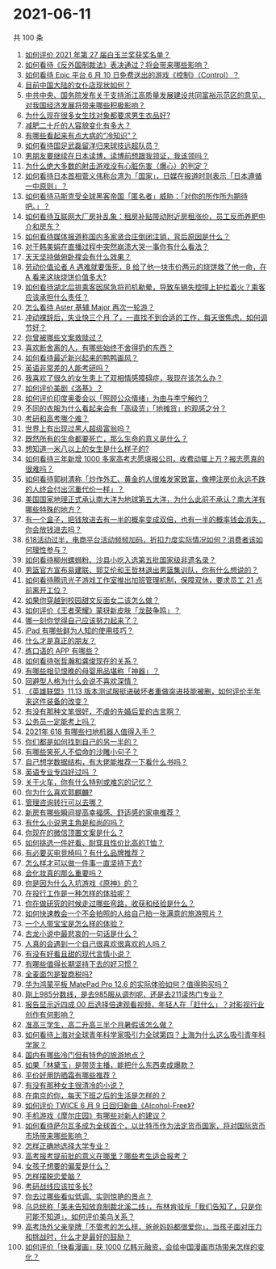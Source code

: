 # 2021-06-11

共 100 条

<!-- BEGIN -->
<!-- 最后更新时间 Fri Jun 11 2021 10:34:33 GMT+0800 (China Standard Time) -->

1. [如何评价 2021 年第 27 届白玉兰奖获奖名单？](https://www.zhihu.com/question/464326311)
2. [如何看待《反外国制裁法》表决通过？将会带来哪些影响？](https://www.zhihu.com/question/464277187)
3. [如何看待 Epic 平台 6 月 10
   日免费送出的游戏《控制》（Control）？](https://www.zhihu.com/question/464360791)
4. [目前中国大陆的女仆店现状如何？](https://www.zhihu.com/question/60687879)
5. [中共中央、国务院发布关于支持浙江高质量发展建设共同富裕示范区的意见，对我国经济发展将带来哪些积极影响？](https://www.zhihu.com/question/464319522)
6. [为什么现在很多女生找对象都要求男生衣品好?](https://www.zhihu.com/question/462357177)
7. [减肥二十斤的人容貌变化有多大？](https://www.zhihu.com/question/339245837)
8. [有哪些看起来有点大病的“冷知识”？](https://www.zhihu.com/question/458360832)
9. [如何看待国足武磊留洋归来球技远超队员？](https://www.zhihu.com/question/463808466)
10. [男朋友要继续在日本读博，读博前想跟我领证，我该领吗？](https://www.zhihu.com/question/462494313)
11. [为什么绝大多数的射击游戏没有心脏伤害（爆心）的判定？](https://www.zhihu.com/question/460567005)
12. [如何看待日本首相菅义伟称台湾为「国家」，日媒在报道时则表示「日本遵循一中原则」？](https://www.zhihu.com/question/464290695)
13. [如何看待马斯克受全球黑客帝国「匿名者」威胁：「对你的所作所为期待吧。」？](https://www.zhihu.com/question/463674631)
14. [如何看待互联网大厂房补乱象：租房补贴带动附近房租涨价，员工反而养肥中介和房东？](https://www.zhihu.com/question/464358170)
15. [如何看待媒体报道称国内多家贤合庄倒闭注销，背后原因是什么？](https://www.zhihu.com/question/464128187)
16. [对于韩美娟在直播过程中突然崩溃大哭一事你有什么看法？](https://www.zhihu.com/question/463914779)
17. [天天坚持做俯卧撑会有什么效果？](https://www.zhihu.com/question/288024454)
18. [劳动价值论者 A 遇难就要饿死，B 给了他一块市价两元的烧饼救了他一命，在 A
    看来这块烧饼价值多大?](https://www.zhihu.com/question/463563215)
19. [如何看待湖北后排乘客因尿急将司机勒晕，导致车辆失控撞上护栏着火？乘客应该承担什么责任？](https://www.zhihu.com/question/463527409)
20. [怎么看待 Aster 基辅 Major 再次一轮游？](https://www.zhihu.com/question/464333532)
21. [冲动裸辞后，失业快三个月
    了，一直找不到合适的工作，每天很焦虑，如何调节好？](https://www.zhihu.com/question/430896392)
22. [你曾被哪些文案救赎过？](https://www.zhihu.com/question/458618421)
23. [喜欢断舍离的人，有哪些始终不舍得扔的东西？](https://www.zhihu.com/question/463153724)
24. [如何看待最近新兴起来的鸭鸭画风？](https://www.zhihu.com/question/463510531)
25. [英语非常差的人能考研吗？](https://www.zhihu.com/question/318807239)
26. [我喜欢了很久的女生患上了双相情感障碍症，我现在该怎么办？](https://www.zhihu.com/question/400354421)
27. [如何评价美剧《洛基》？](https://www.zhihu.com/question/462557527)
28. [如何评价印度奥委会以「照顾公众情绪」为由与李宁解约？](https://www.zhihu.com/question/464221165)
29. [不同的衣服为什么看起来会有「高级货」「地摊货」的观感之分？](https://www.zhihu.com/question/68232440)
30. [考研和高考哪个难？](https://www.zhihu.com/question/440451177)
31. [世界上有出现过黑人超级富翁吗？](https://www.zhihu.com/question/316418280)
32. [既然所有的生命都要死亡，那么生命的意义是什么？](https://www.zhihu.com/question/288017836)
33. [想知道一米八以上的女生是什么样子的?](https://www.zhihu.com/question/433141761)
34. [如何看待三年新增 1000
    多家高考志愿填报公司，收费动辄上万？报志愿真的很难吗？](https://www.zhihu.com/question/464228987)
35. [如何看待郭树清称「炒作外汇、黄金的人很难发家致富，像押注房价永远不跌的人终会付出沉重代价一样」？](https://www.zhihu.com/question/464243954)
36. [美国国家地理正式承认南大洋为地球第五大洋，为什么此前不承认？南大洋有哪些特殊的地方？](https://www.zhihu.com/question/464055142)
37. [有一个盒子，把钱放进去有一半的概率变成双倍，也有一半的概率钱会消失，你会放钱进去吗？](https://www.zhihu.com/question/463236177)
38. [618活动过半，电商平台活动频频加码，折扣力度实际情况如何？消费者该如何理性参与？](https://www.zhihu.com/question/464028524)
39. [如何看待柳州螺蛳粉、沙县小吃入选第五批国家级非遗名录？](https://www.zhihu.com/question/464210259)
40. [男篮官方宣布易建联、郭艾伦和王哲林退出男篮集训队，你有什么想说的？](https://www.zhihu.com/question/464171039)
41. [如何看待腾讯光子游戏工作室推出加班管理机制，保障双休，要求员工 21
    点前离开工位？](https://www.zhihu.com/question/464150896)
42. [如果你穿越到校园甜文反面女二该怎么做？](https://www.zhihu.com/question/373188366)
43. [如何评价《王者荣耀》蒙犽新皮肤「龙鼓争鸣」？](https://www.zhihu.com/question/463843493)
44. [哪一刻你觉得自己应该努力起来了？](https://www.zhihu.com/question/463880646)
45. [iPad 有哪些鲜为人知的使用技巧？](https://www.zhihu.com/question/27682420)
46. [什么才是真正的朋友？](https://www.zhihu.com/question/24101927)
47. [练口语的 APP 有哪些？](https://www.zhihu.com/question/25707926)
48. [如何看待张哲瀚和龚俊现在的关系？](https://www.zhihu.com/question/458226340)
49. [有哪些相见恨晚的母婴用品堪称「神器」？](https://www.zhihu.com/question/341355314)
50. [回避型人格为什么会说不喜欢深情？](https://www.zhihu.com/question/451675251)
51. [《英雄联盟》11.13
    版本测试服挺进破坏者重做突进技能被删，如何评价半年来这件装备的改变？](https://www.zhihu.com/question/464089576)
52. [有没有那种文笔很好，不虐的先婚后爱的古言啊？](https://www.zhihu.com/question/417473311)
53. [公务员一定能考上吗？](https://www.zhihu.com/question/463166599)
54. [2021年 618 有哪些扫地机器人值得入手？](https://www.zhihu.com/question/457255349)
55. [你们都是如何找到自己的另一半的？](https://www.zhihu.com/question/61641809)
56. [有哪些笑死人不偿命的沙雕小句子？](https://www.zhihu.com/question/446274242)
57. [自己想学数据结构，有大佬能推荐一下看什么书吗？](https://www.zhihu.com/question/324033409)
58. [英语专业专四好过吗 ？](https://www.zhihu.com/question/389176629)
59. [关于火车，你有什么特别或难忘的记忆？](https://www.zhihu.com/question/463714171)
60. [你为什么喜欢郭麒麟?](https://www.zhihu.com/question/377729124)
61. [管理咨询转行可以去哪？](https://www.zhihu.com/question/21307422)
62. [新房有哪些瞬间提高幸福感、舒适感的家电推荐？](https://www.zhihu.com/question/438134229)
63. [有什么小说男主角是和尚的吗？](https://www.zhihu.com/question/62712314)
64. [你现在的微信顶置文案是什么？](https://www.zhihu.com/question/453486513)
65. [如何挑选一件好看、耐穿且性价比高的T恤？](https://www.zhihu.com/question/404173699)
66. [有必要买电竞椅吗？有什么品牌推荐？](https://www.zhihu.com/question/50453120)
67. [怎么样才可以做一件事一直坚持下去?](https://www.zhihu.com/question/462919209)
68. [会化妆真的那么重要吗？](https://www.zhihu.com/question/463267809)
69. [你是因为什么入坑游戏《原神》的？](https://www.zhihu.com/question/463678611)
70. [在投行工作是一种怎样的体验呢？](https://www.zhihu.com/question/31514252)
71. [你在做研究的时候走过哪些弯路，收获和经验是什么？](https://www.zhihu.com/question/26428572)
72. [如何快速教会一个不会拍照的人给自己拍一张满意的旅游照片？](https://www.zhihu.com/question/21683968)
73. [一个人带宝宝是怎么样的体验？](https://www.zhihu.com/question/312960539)
74. [古龙小说中最悲哀的一句话是什么？](https://www.zhihu.com/question/463769393)
75. [人真的会遇到一个自己很喜欢很喜欢的人吗？](https://www.zhihu.com/question/463291945)
76. [有没有好看且甜的现代言情小说？](https://www.zhihu.com/question/438709562)
77. [有哪些值得长期坚持下去的好习惯？](https://www.zhihu.com/question/301793024)
78. [全麦面包是智商税吗?](https://www.zhihu.com/question/416804902)
79. [华为鸿蒙平板 MatePad Pro 12.6
    的实际体验如何？值得购买吗？](https://www.zhihu.com/question/464198645)
80. [刚上985分数线，是去985服从调剂呢，还是去211读热门专业？](https://www.zhihu.com/question/448604507)
81. [报告显示近四成 00
    后选择倍速观看视频，年轻人在「赶什么」？对影视行业创作有何影响？](https://www.zhihu.com/question/464019954)
82. [准高三学生，高二升高三半个月暑假该怎么做？](https://www.zhihu.com/question/328385434)
83. [如何看待上海对全球青年科学家吸引力全球第四？上海为什么这么吸引青年科学家？](https://www.zhihu.com/question/463231999)
84. [国内有哪些冷门但有特色的旅游地点？](https://www.zhihu.com/question/19855515)
85. [如果「林黛玉」是带货主播，能把什么东西卖成爆款？](https://www.zhihu.com/question/464064077)
86. [平价好用防晒霜有哪些推荐？](https://www.zhihu.com/question/290829120)
87. [有没有那种女主很清冷的小说？](https://www.zhihu.com/question/365640922)
88. [在南京的你，每天下班之后的生活是怎样的？](https://www.zhihu.com/question/463893798)
89. [如何评价 TWICE 6 月 9
    日回归新曲《Alcohol-Free》?](https://www.zhihu.com/question/464107220)
90. [手机游戏《摩尔庄园》有哪些对新人的建议？](https://www.zhihu.com/question/462564990)
91. [如何看待萨尔瓦多成为全球首个，以比特币作为法定货币国家，将对国际货币市场带来哪些影响？](https://www.zhihu.com/question/464147867)
92. [怎样正确地选择大学专业？](https://www.zhihu.com/question/56998038)
93. [高考报考提前批的意义在哪里？哪些考生适合报考？](https://www.zhihu.com/question/282698579)
94. [女孩子想要的偏爱是什么？](https://www.zhihu.com/question/392000444)
95. [怎样摆脱恋爱脑？](https://www.zhihu.com/question/311298787)
96. [考研战线应该拉多长?](https://www.zhihu.com/question/349634304)
97. [你去过哪些看似低调、实则惊艳的景点？](https://www.zhihu.com/question/459376793)
98. [乌总统称「美未告知放弃制裁北溪二线」，布林肯驳斥「我们告知了，只是你可能不知道」，如何评价美乌关系？](https://www.zhihu.com/question/464060123)
99. [高考场外父亲举牌「不管考的怎么样，爸爸妈妈都很爱你」，当孩子面对压力和挑战时，什么才是最好的鼓励？](https://www.zhihu.com/question/464058857)
100. [如何评价「快看漫画」获 1000
     亿韩元融资，会给中国漫画市场带来怎样的变化？](https://www.zhihu.com/question/464056519)

<!-- END -->
